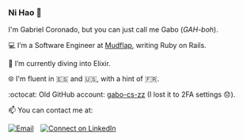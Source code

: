### Ni Hao 👋

I'm Gabriel Coronado, but you can just call me Gabo (_GAH-boh_).

💻 I’m a Software Engineer at [Mudflap](https://www.mudflapinc.com/), writing Ruby on Rails.

🌱 I’m currently diving into Elixir.

🌐 I'm fluent in 🇪🇸 and 🇺🇸, with a hint of 🇫🇷. 

:octocat: Old GitHub account: [gabo-cs-zz](https://github.com/gabo-cs-zz) (I lost it to 2FA settings 😞).

📫 You can contact me at:

[![Email](https://img.shields.io/badge/--email?label=Email&logo=Gmail&style=social)](mailto:gabrielomar2809@gmail.com) [![Connect on LinkedIn](https://img.shields.io/badge/--linkedin?label=LinkedIn&logo=LinkedIn&style=social)](https://www.linkedin.com/in/gabo-cs/)

